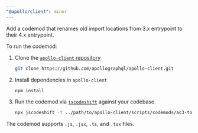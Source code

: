```yaml
---
"@apollo/client": minor
---
```


Add a codemod that renames old import locations from 3.x entrypoint to their 4.x entrypoint.

To run the codemod:

1. Clone the [`apollo-client` repository](https://github.com/apollographql/apollo-client)

   ```sh
   git clone https://github.com/apollographql/apollo-client.git
   ```

2. Install dependencies in `apollo-client`

    ```sh
    npm install
    ```

3. Run the codemod via [`jscodeshift`](https://github.com/facebook/jscodeshift) against your codebase.

   ```sh
   npx jscodeshift -t ../path/to/apollo-client/scripts/codemods/ac3-to-ac4/imports.ts --extensions tsx --parser tsx ./src/**/*.tsx
   ```

The codemod supports `.js`, `.jsx`, `.ts`, and `.tsx` files.
